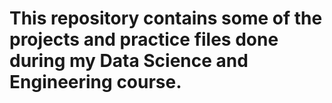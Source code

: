 # This repository contains some of the projects and practice files done during my Data Science and Engineering course.
